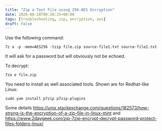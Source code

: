 ```yaml
---
title: "Zip a Text File using 256-AES Encryption"
date: 2020-08-28T00:20:25+08:00
tags: [troubleshooting, zip, encryption, aes]
draft: false
---
```


Use the following command:
```
7z a -p -mem=AES256 -tzip file.zip source-file1.txt source-file2.txt
```

It will ask for a password but will obviously not be echoed.

To decrypt:
```
7za e file.zip
```

You need to install as well associated tools. Shown are for Redhat-like Linux:
```
sudo yum install p7zip p7zip-plugins
```


Some details https://unix.stackexchange.com/questions/182573/how-strong-is-the-encryption-of-a-zip-file-in-linux-mint and https://www.2daygeek.com/zip-7zip-encrypt-decrypt-password-protect-files-folders-linux/
